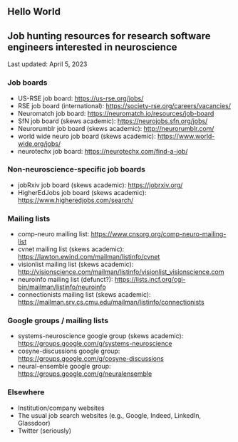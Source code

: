 ## Hello World

## Job hunting resources for research software engineers interested in neuroscience
Last updated: April 5, 2023

### Job boards
- US-RSE job board: https://us-rse.org/jobs/
- RSE job board (international): https://society-rse.org/careers/vacancies/
- Neuromatch job board: https://neuromatch.io/resources/job-board
- SfN job board (skews academic): https://neurojobs.sfn.org/jobs/
- Neurorumblr job board (skews academic): http://neurorumblr.com/
- world wide neuro job board (skews academic): https://www.world-wide.org/jobs/
- neurotechx job board: https://neurotechx.com/find-a-job/

### Non-neuroscience-specific job boards
- jobRxiv job board (skews academic): https://jobrxiv.org/
- HigherEdJobs job board (skews academic): https://www.higheredjobs.com/search/

### Mailing lists
- comp-neuro mailing list: https://www.cnsorg.org/comp-neuro-mailing-list
- cvnet mailing list (skews academic): https://lawton.ewind.com/mailman/listinfo/cvnet
- visionlist mailing list (skews academic): http://visionscience.com/mailman/listinfo/visionlist_visionscience.com
- neuroinfo mailing list (defunct?): https://lists.incf.org/cgi-bin/mailman/listinfo/neuroinfo
- connectionists mailing list (skews academic): https://mailman.srv.cs.cmu.edu/mailman/listinfo/connectionists

### Google groups / mailing lists
- systems-neuroscience google group (skews academic): https://groups.google.com/g/systems-neuroscience
- cosyne-discussions google group: https://groups.google.com/g/cosyne-discussions
- neural-ensemble google group: https://groups.google.com/g/neuralensemble

### Elsewhere
- Institution/company websites
- The usual job search websites (e.g., Google, Indeed, LinkedIn, Glassdoor)
- Twitter (seriously)
